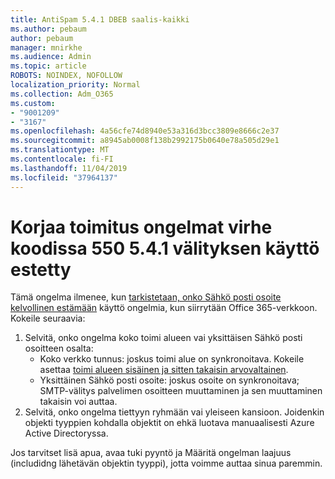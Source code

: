 ```yaml
---
title: AntiSpam 5.4.1 DBEB saalis-kaikki
ms.author: pebaum
author: pebaum
manager: mnirkhe
ms.audience: Admin
ms.topic: article
ROBOTS: NOINDEX, NOFOLLOW
localization_priority: Normal
ms.collection: Adm_O365
ms.custom:
- "9001209"
- "3167"
ms.openlocfilehash: 4a56cfe74d8940e53a316d3bcc3809e8666c2e37
ms.sourcegitcommit: a8945ab0008f138b2992175b0640e78a505d29e1
ms.translationtype: MT
ms.contentlocale: fi-FI
ms.lasthandoff: 11/04/2019
ms.locfileid: "37964137"
---
```

# <a name="fix-delivery-issues-for-error-code-550-541-relay-access-denied"></a>Korjaa toimitus ongelmat virhe koodissa 550 5.4.1 välityksen käyttö estetty

Tämä ongelma ilmenee, kun [tarkistetaan, onko Sähkö posti osoite kelvollinen estämään](https://docs.microsoft.com/exchange/mail-flow-best-practices/use-directory-based-edge-blocking) käyttö ongelmia, kun siirrytään Office 365-verkkoon. Kokeile seuraavia:

1. Selvitä, onko ongelma koko toimi alueen vai yksittäisen Sähkö posti osoitteen osalta:
    - Koko verkko tunnus: joskus toimi alue on synkronoitava. Kokeile asettaa [toimi alueen sisäinen ja sitten takaisin arvovaltainen](https://docs.microsoft.com/exchange/mail-flow-best-practices/manage-accepted-domains/manage-accepted-domains).
     - Yksittäinen Sähkö posti osoite: joskus osoite on synkronoitava; SMTP-välitys palvelimen osoitteen muuttaminen ja sen muuttaminen takaisin voi auttaa.
2. Selvitä, onko ongelma tiettyyn ryhmään vai yleiseen kansioon. Joidenkin objekti tyyppien kohdalla objektit on ehkä luotava manuaalisesti Azure Active Directoryssa.

Jos tarvitset lisä apua, avaa tuki pyyntö ja Määritä ongelman laajuus (includidng lähetävän objektin tyyppi), jotta voimme auttaa sinua paremmin.